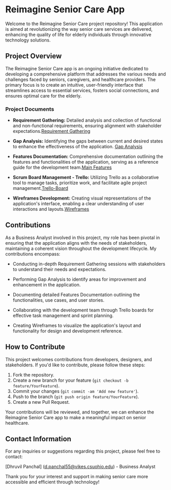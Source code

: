 # Reimagine Senior Care App

Welcome to the Reimagine Senior Care project repository! This application is aimed at revolutionizing the way senior care services are delivered, enhancing the quality of life for elderly individuals through innovative technology solutions.

## Project Overview

The Reimagine Senior Care app is an ongoing initiative dedicated to developing a comprehensive platform that addresses the various needs and challenges faced by seniors, caregivers, and healthcare providers. The primary focus is to create an intuitive, user-friendly interface that streamlines access to essential services, fosters social connections, and ensures optimal care for the elderly.

### Project Documents

- **Requirement Gathering:** Detailed analysis and collection of functional and non-functional requirements, ensuring alignment with stakeholder expectations.[Requirement Gathering](https://github.com/DhruvilPanchal205/Project-Reimagine_Senior_Care/blob/b06833ae59c7935099be3ff2a13692c0a7cfe951/Requirement%20Gathering.xlsx)
  
- **Gap Analysis:** Identifying the gaps between current and desired states to enhance the effectiveness of the application.
  [Gap Analysis](https://github.com/DhruvilPanchal205/Project-Reimagine_Senior_Care/blob/023b7bf8c17382288b84cb9f7133b6948a1cbd13/Gap%20Analysis.xlsx)
  
- **Features Documentation:** Comprehensive documentation outlining the features and functionalities of the application, serving as a reference guide for the development team.[Main Features](https://github.com/DhruvilPanchal205/Project-Reimagine_Senior_Care/blob/271fad60f64cf37dcb0c7bcf63e7a9e42b80fba7/Reimagened%20Senior%20Care%20App.docx)
  
- **Scrum Board Management - Trello:** Utilizing Trello as a collaborative tool to manage tasks, prioritize work, and facilitate agile project management.[Trello-Board](https://github.com/DhruvilPanchal205/Project-Reimagine_Senior_Care/blob/326ac04d500cfe81c3927adab41045dc24fe5470/Trello-Board.pdf)
  
- **Wireframes Development:** Creating visual representations of the application's interface, enabling a clear understanding of user interactions and layouts.[Wireframes](https://github.com/DhruvilPanchal205/Project-Reimagine_Senior_Care/blob/2943272f29e7215b57d39ec240fbd8b4e141abd2/Wireframes.pdf)

## Contributions

As a Business Analyst involved in this project, my role has been pivotal in ensuring that the application aligns with the needs of stakeholders, maintaining a coherent vision throughout the development lifecycle. My contributions encompass:

- Conducting in-depth Requirement Gathering sessions with stakeholders to understand their needs and expectations.
  
- Performing Gap Analysis to identify areas for improvement and enhancement in the application.
  
- Documenting detailed Features Documentation outlining the functionalities, use cases, and user stories.
  
- Collaborating with the development team through Trello boards for effective task management and sprint planning.
  
- Creating Wireframes to visualize the application's layout and functionality for design and development reference.

## How to Contribute

This project welcomes contributions from developers, designers, and stakeholders. If you'd like to contribute, please follow these steps:

1. Fork the repository.
2. Create a new branch for your feature (`git checkout -b feature/YourFeature`).
3. Commit your changes (`git commit -am 'Add new feature'`).
4. Push to the branch (`git push origin feature/YourFeature`).
5. Create a new Pull Request.

Your contributions will be reviewed, and together, we can enhance the Reimagine Senior Care app to make a meaningful impact on senior healthcare.

## Contact Information

For any inquiries or suggestions regarding this project, please feel free to contact:

[Dhruvil Panchal] (d.panchal55@vikes.csuohio.edu) - Business Analyst

Thank you for your interest and support in making senior care more accessible and efficient through technology!
